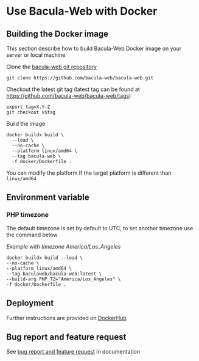 # Use Bacula-Web with Docker

## Building the Docker image

This section describe how to build Bacula-Web Docker image on your server or local machine

Clone the [bacula-web git repository](https://github.com/bacula-web/bacula-web)

```shell
git clone https://github.com/bacula-web/bacula-web.git
```

Checkout the latest git tag (latest tag can be found at https://github.com/bacula-web/bacula-web/tags)

```shell
export tag=X.Y-Z
git checkout v$tag
```

Build the image

```shell
docker buildx build \
  --load \
  --no-cache \
  --platform linux/amd64 \
  --tag bacula-web \
  -f docker/Dockerfile .
```

You can modify the platform If the target platform is different than `linux/amd64` 

## Environment variable

### PHP timezone

The default timezone is set by default to UTC, to set another timezone use the command below

*Example with timezone America/Los_Angeles*

```shell
docker buildx build --load \
--no-cache \
--platform linux/amd64 \
--tag baculaweb/bacula-web:latest \
--build-arg PHP_TZ="America/Los_Angeles" \
-f docker/Dockerfile .
```

## Deployment

Further instructions are provided on [DockerHub](https://hub.docker.com/r/baculaweb/bacula-web)

## Bug report and feature request

See [bug report and feature request](https://docs.bacula-web.org/en/latest/03_get-help/support.html) in documentation
